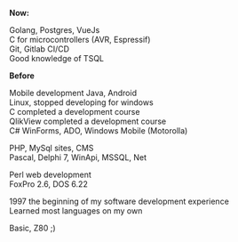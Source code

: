 **Now:**

Golang, Postgres, VueJs  
C for microcontrollers (AVR, Espressif)  
Git, Gitlab CI/CD  
Good knowledge of TSQL    

**Before**

Mobile development Java, Android  
Linux, stopped developing for windows    
C completed a development course  
QlikView completed a development course  
C# WinForms, ADO, Windows Mobile (Motorolla)  

PHP, MySql sites, CMS  
Pascal, Delphi 7, WinApi, MSSQL, Net  

Perl web development  
FoxPro 2.6, DOS 6.22   

1997 the beginning of my software development experience  
Learned most languages on my own

Basic, Z80 ;) 
